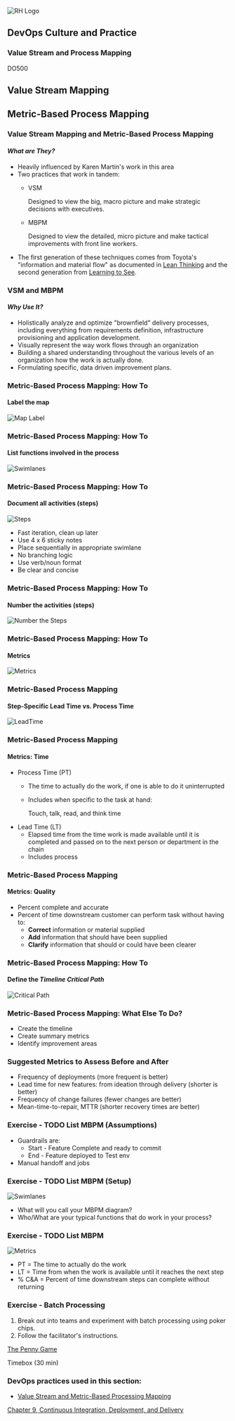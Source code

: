 <!-- .slide: data-background-image="images/cloudbackground.png" -->
![RH Logo](css/images/RHLogo3.png) <!-- {_class="title-logo"} -->
## DevOps Culture and Practice <!-- {_class="course-title"} -->
### Value Stream and Process Mapping <!-- {_class="title-color"} -->
DO500 <!-- {_class="title-color"} -->



<!-- .slide: id="vsm-mbpm" -->
## Value Stream Mapping
## Metric-Based Process Mapping


### Value Stream Mapping and Metric-Based Process Mapping
#### _What are They?_
* Heavily influenced by Karen Martin's work in this area
* Two practices that work in tandem:
  * VSM

    Designed to view the big, macro picture and make strategic decisions
    with executives.
  * MBPM

    Designed to view the detailed, micro picture and make tactical improvements
    with front line workers.
* The first generation of these techniques comes from Toyota's "information and material flow"
as documented in [Lean Thinking](https://rht-labs.github.io/practice-library/practices/vsm-and-mbpm/#footnote-1)
and the second generation from [Learning to See](https://rht-labs.github.io/practice-library/practices/vsm-and-mbpm/#footnote-2).


### VSM and MBPM
#### _Why Use It?_
* Holistically analyze and optimize "brownfield" delivery processes, including everything from requirements definition, infrastructure provisioning and application development.
* Visually represent the way work flows through an organization
* Building a shared understanding throughout the various levels of an organization
how the work is actually done.
* Formulating specific, data driven improvement plans.


### Metric-Based Process Mapping: How To
#### Label the map
![Map Label](images/vsm/mbpmstep1.png)


### Metric-Based Process Mapping: How To
#### List functions involved in the process
![Swimlanes](images/vsm/mbpmstep2.png)


### Metric-Based Process Mapping: How To
#### Document all activities (steps)
![Steps](images/vsm/mbpmstep3.png) <!-- {_class="inline-image"} -->
* Fast iteration, clean up later
* Use 4 x 6 sticky notes
* Place sequentially in appropriate swimlane
* No branching logic
* Use verb/noun format
* Be clear and concise


### Metric-Based Process Mapping: How To
#### Number the activities (steps)
![Number the Steps](images/vsm/mbpmstep4.png)


### Metric-Based Process Mapping: How To
#### Metrics
![Metrics](images/vsm/mbpmstep5.png)


### Metric-Based Process Mapping
#### Step-Specific Lead Time vs. Process Time
![LeadTime](images/vsm/leadtime.png)


### Metric-Based Process Mapping
#### Metrics: Time
* Process Time (PT)
  * The time to actually do the work, if one is able to do it uninterrupted
  * Includes when specific to the task at hand:

    Touch, talk, read, and think time
* Lead Time (LT)
  * Elapsed time from the time work is made available until it is completed
  and passed on to the next person or department in the chain
  * Includes process


### Metric-Based Process Mapping
#### Metrics: Quality
* Percent complete and accurate
* Percent of time downstream customer can perform task without having to:
  * **Correct** information or material supplied
  * **Add** information that should have been supplied
  * **Clarify** information that should or could have been clearer


### Metric-Based Process Mapping: How To
#### Define the _Timeline Critical Path_
![Critical Path](images/vsm/mbpmstep6.png)


### Metric-Based Process Mapping: What Else To Do?
* Create the timeline
* Create summary metrics
* Identify improvement areas


### Suggested Metrics to Assess Before and After
* Frequency of deployments (more frequent is better)
* Lead time for new features: from ideation through delivery (shorter is better)
* Frequency of change failures (fewer changes are better)
* Mean-time-to-repair, MTTR (shorter recovery times are better)



### Exercise - TODO List MBPM (Assumptions)

* Guardrails are:
  * Start - Feature Complete and ready to commit
  * End - Feature deployed to Test env
* Manual handoff and jobs


### Exercise - TODO List MBPM (Setup)

![Swimlanes](images/vsm/mbpmstep2.png) <!-- {_class="inline-image"} -->
* What will you call your MBPM diagram?
* Who/What are your typical functions that do work in your process?


### Exercise - TODO List MBPM

![Metrics](images/vsm/mbpmstep5.png) <!-- {_class="inline-image"} -->
* PT = The time to actually do the work
* LT = Time from when the work is available until it reaches the next step
* % C&A = Percent of time downstream steps can complete without returning



### Exercise - Batch Processing
1. Break out into teams and experiment with batch processing using poker chips.
2. Follow the facilitator's instructions.

[The Penny Game](https://www.leanagiletraining.com/better-agile/agile-penny-game-rules/)

Timebox (30 min) <!-- {_class="small"} -->



<!-- .slide: data-background-image="images/chef-background.png", class="white-style" -->
### DevOps practices used in this section:
- [Value Stream and Metric-Based Processing Mapping](https://openpracticelibrary.com/practice/vsm-and-mbpm/)



<!-- .slide: data-background-image="css/images/RH_Chapter_Title_Background2.png", class="white-style" -->
[Chapter 9, Continuous Integration, Deployment, and Delivery](chapter09.html)
